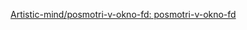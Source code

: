 [Artistic-mind/posmotri-v-okno-fd: posmotri-v-okno-fd](https://github.com/Artistic-mind/posmotri-v-okno-fd)
